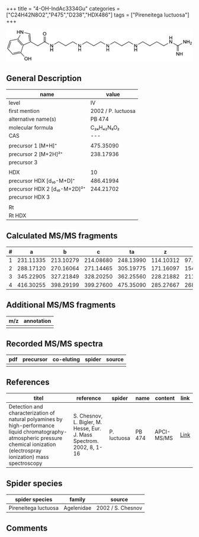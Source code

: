 +++
title = "4-OH-IndAc3334Gu"
categories = ["C24H42N8O2","P475","D238","HDX486"]
tags = ["Pireneitega luctuosa"]
+++

![](/img/4-OH-IndAc3334Gu.png)

## General Description

| name                         | value              |
|------------------------------|--------------------|
| level                        | IV                 |
| first mention                | 2002 / P. luctuosa |
| alternative name(s)          | PB 474             |
| molecular formula            | C₂₄H₄₂N₈O₂         |
| CAS                          | ---                |
|                              |                    |
| precursor 1 [M+H]⁺           | 475.35090          |
| precursor 2 [M+2H]²⁺         | 238.17936          |
| precursor 3                  |                    |
|                              |                    |
| HDX                          | 10                 |
| precursor HDX   [d₁₀-M+D]⁺   | 486.41994          |
| precursor HDX 2 [d₁₀-M+2D]²⁺ | 244.21702          |
| precursor HDX 3              |                    |
|                              |                    |
| Rt                           |                    |
| Rt HDX                       |                    |

## Calculated MS/MS fragments

| # | a         | b         | c         | ta        | z         | y         | tz        |
|---|-----------|-----------|-----------|-----------|-----------|-----------|-----------|
| 1 | 231.11335 | 213.10279 | 214.08680 | 248.13990 | 114.10312 | 97.07657  | 131.12967 |
| 2 | 288.17120 | 270.16064 | 271.14465 | 305.19775 | 171.16097 | 154.13442 | 188.18752 |
| 3 | 345.22905 | 327.21849 | 328.20250 | 362.25560 | 228.21882 | 211.19227 | 245.24537 |
| 4 | 416.30255 | 398.29199 | 399.27600 | 475.35090 | 285.27667 | 268.25012 | 302.30322 |

## Additional MS/MS fragments

| m/z       | annotation |
|-----------|------------|
|           |            |

## Recorded MS/MS spectra

| pdf | precursor | co-eluting | spider    | source                              |
|-----|-----------|------------|-----------|-------------------------------------|
|     |           |            |           |                                     |

## References

| titel                                                                                                                                                                               | reference                                                             | spider      | name   | content    | link                                                          |
|-------------------------------------------------------------------------------------------------------------------------------------------------------------------------------------|-----------------------------------------------------------------------|-------------|--------|------------|---------------------------------------------------------------|
| Detection and characterization of natural polyamines by high-performance liquid chromatography-atmospheric pressure chemical ionization (electrospray ionization) mass spectroscopy | S. Chesnov, L. Bigler, M. Hesse, Eur. J. Mass Spectrom. 2002, 8, 1-16 | P. luctuosa | PB 474 | APCI-MS/MS | [Link](https://journals.sagepub.com/doi/abs/10.1255/ejms.467) |

## Spider species

| spider species       | family     | source            |
|----------------------|------------|-------------------|
| Pireneitega luctuosa | Agelenidae | 2002 / S. Chesnov |

## Comments